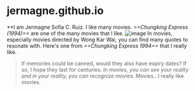 # jermagne.github.io
**I am Jermagne Sofia C. Ruiz. I like many movies. *==Chungking Express (1994)==* are one of the many movies that I like. 
![image](https://user-images.githubusercontent.com/118234017/202062435-c4ddada7-5515-4699-a174-dedc090f1444.png)
In movies, especially movies directed by Wong Kar Wai, you can find many quotes to resonate with. Here's one from *==Chungking Express 1994==* that I really like.
> If memories could be canned, would they also have expiry dates? If so, I hope they last for centuries.
*In movies, you can see your reality and in your reality, you can recognize movies.*
Movies...I really like movies.
